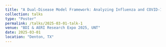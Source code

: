 ```yaml
---
title: "A Dual-Disease Model Framework: Analyzing Influenza and COVID-19 Co-Infection Dynamics"
collection: talks
type: "Poster"
permalink: /talks/2025-03-01-talk-1
venue: "BDI & AERI Research Expo 2025, UNT"
date: 2025-03-01
location: "Denton, TX"
---
```

